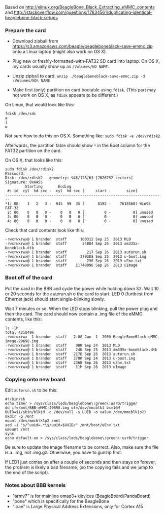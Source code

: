 Based on http://elinux.org/BeagleBone_Black_Extracting_eMMC_contents and http://stackoverflow.com/questions/17834561/duplicating-identical-beaglebone-black-setups

### Prepare the card ###

* Download zipball from https://s3.amazonaws.com/beagle/beagleboneblack-save-emmc.zip onto a Linux laptop (might also work on OS X).

* Plug new or freshly-formatted-with-FAT32 SD card into laptop. On OS X, my cards usually show up as `/Volumes/NO NAME`.

* Unzip zipball to card: `unzip ./beagleboneblack-save-emmc.zip -d /Volumes/NO\ NAME`

* Make first (only) partition on card bootable using `fdisk`. (This part may not work on OS X, as `fdisk` appears to be different.)

On Linux, that would look like this:

    fdisk /dev/sdc
    a
    1
    w

Not sure how to do this on OS X. Something like: `sudo fdisk -e /dev/rdisk2`

Afterwards, the partition table should show `*` in the Boot column for the FAT32 partition on the card.

On OS X, that looks like this:

    sudo fdisk /dev/rdisk2
    Password:
    Disk: /dev/rdisk2	geometry: 945/128/63 [7626752 sectors]
    Signature: 0xAA55
             Starting       Ending
     #: id  cyl  hd sec -  cyl  hd sec [     start -       size]
    ------------------------------------------------------------------------
    *1: 0B    1   2   3 -  945  99  35 [      8192 -    7618560] Win95 FAT-32
     2: 00    0   0   0 -    0   0   0 [         0 -          0] unused      
     3: 00    0   0   0 -    0   0   0 [         0 -          0] unused      
     4: 00    0   0   0 -    0   0   0 [         0 -          0] unused 

Check that card contents look like this:

    -rwxrwxrwx@ 1 brandon  staff      100312 Sep 25  2013 MLO
    -rwxrwxrwx@ 1 brandon  staff       24884 Sep 26  2013 am335x-boneblack.dtb
    -rwxrwxrwx@ 1 brandon  staff         217 Sep 26  2013 autorun.sh
    -rwxrwxrwx@ 1 brandon  staff      379308 Sep 25  2013 u-boot.img
    -rwxrwxrwx@ 1 brandon  staff         236 Sep 26  2013 uEnv.txt
    -rwxrwxrwx@ 1 brandon  staff    11748096 Sep 26  2013 uImage

### Boot off of the card ###

Put the card in the BBB and cycle the power while holding down S2. Wait 10 or 20 seconds for the autorun.sh o the card to start. LED 0 (furthest from Ethernet jack) should start single-blinking slowly.

Wait 7 minutes or so. When the LED stops blinking, pull the power plug and then the card. The card should now contain a .img file of the eMMC contents, like this:

    ls -lh
    total 4218496
    -rwxrwxrwx  1 brandon  staff   2.0G Jan  1  2000 BeagleBoneBlack-eMMC-image-29698.img
    -rwxrwxrwx@ 1 brandon  staff    98K Sep 24  2013 MLO
    -rwxrwxrwx@ 1 brandon  staff    24K Sep 25  2013 am335x-boneblack.dtb
    -rwxrwxrwx@ 1 brandon  staff   217B Sep 26  2013 autorun.sh
    -rwxrwxrwx@ 1 brandon  staff   370K Sep 24  2013 u-boot.img
    -rwxrwxrwx@ 1 brandon  staff   236B Sep 26  2013 uEnv.txt
    -rwxrwxrwx@ 1 brandon  staff    11M Sep 26  2013 uImage

### Copying onto new board ###

Edit `autorun.sh` to be this:

    #!/bin/sh
    echo timer > /sys/class/leds/beaglebone\:green\:usr0/trigger 
    dd if=/mnt/BBB-eMMC-29698.img of=/dev/mmcblk1 bs=16M
    UUID=$(/sbin/blkid -c /dev/null -s UUID -o value /dev/mmcblk1p2)
    mkdir -p /mnt
    mount /dev/mmcblk1p2 /mnt
    sed -i "s/^uuid=.*\$/uuid=$UUID/" /mnt/boot/uEnv.txt
    umount /mnt 
    sync
    echo default-on > /sys/class/leds/beaglebone\:green\:usr0/trigger

Be sure to update the image filename to be correct. Also, make sure the file is a .img, not .img.gz. Otherwise, you have to gunzip first.

If LED1 just comes on after a couple of seconds and then stays on forever, the problem is likely a bad filename, (so the copying fails and we jump to the end of the script).

### Notes about BBB kernels ###

 * "armv7" is for mainline omap3+ devices (BeagleBoard/PandaBoard)
 * "bone" which is specifically for the BeagleBone
 * "lpae" is Large Physical Address Extensions, only for Cortex A15
